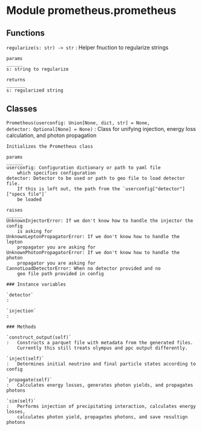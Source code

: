 Module prometheus.prometheus
============================

Functions
---------

    
`regularize(s: str) ‑> str`
:   Helper fnuction to regularize strings
    
    params
    ______
    s: string to regularize
    
    returns
    _______
    s: regularized string

Classes
-------

`Prometheus(userconfig: Union[None, dict, str] = None, detector: Optional[None] = None)`
:   Class for unifying injection, energy loss calculation, and photon propagation
    
    Initializes the Prometheus class
    
    params
    ______
    userconfig: Configuration dictionary or path to yaml file 
        which specifies configuration
    detector: Detector to be used or path to geo file to load detector file.
        If this is left out, the path from the `userconfig["detector"]["specs file"]`
        be loaded
    
    raises
    ______
    UnknownInjectorError: If we don't know how to handle the injector the config
        is asking for
    UnknownLeptonPropagatorError: If we don't know how to handle the lepton
        propagator you are asking for
    UnknownPhotonPropagatorError: If we don't know how to handle the photon
        propagator you are asking for
    CannotLoadDetectorError: When no detector provided and no
        geo file path provided in config

    ### Instance variables

    `detector`
    :

    `injection`
    :

    ### Methods

    `construct_output(self)`
    :   Constructs a parquet file with metadata from the generated files.
        Currently this still treats olympus and ppc output differently.

    `inject(self)`
    :   Determines initial neutrino and final particle states according to config

    `propagate(self)`
    :   Calculates energy losses, generates photon yields, and propagates photons

    `sim(self)`
    :   Performs injection of precipitating interaction, calculates energy losses,
        calculates photon yield, propagates photons, and save resultign photons